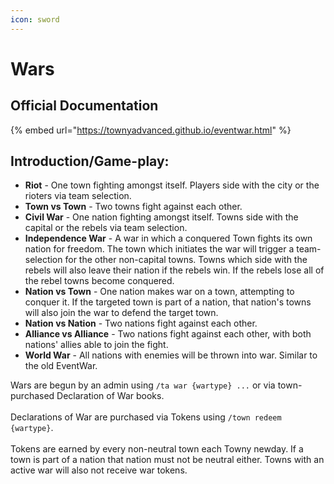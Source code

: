 ```yaml
---
icon: sword
---
```


# Wars

## Official Documentation

{% embed url="https://townyadvanced.github.io/eventwar.html" %}



## **Introduction/Game-play:**

* **Riot** - One town fighting amongst itself. Players side with the city or the rioters via team selection.
* **Town vs Town** - Two towns fight against each other.
* **Civil War** - One nation fighting amongst itself. Towns side with the capital or the rebels via team selection.
* **Independence War** - A war in which a conquered Town fights its own nation for freedom. The town which initiates the war will trigger a team-selection for the other non-capital towns. Towns which side with the rebels will also leave their nation if the rebels win. If the rebels lose all of the rebel towns become conquered.
* **Nation vs Town** - One nation makes war on a town, attempting to conquer it. If the targeted town is part of a nation, that nation's towns will also join the war to defend the target town.
* **Nation vs Nation** - Two nations fight against each other.
* **Alliance vs Alliance** - Two nations fight against each other, with both nations' allies able to join the fight.
* **World War** - All nations with enemies will be thrown into war. Similar to the old EventWar.



Wars are begun by an admin using `/ta war {wartype} ...` or via town-purchased Declaration of War books.\
\
Declarations of War are purchased via Tokens using `/town redeem {wartype}`.\
\
Tokens are earned by every non-neutral town each Towny newday. If a town is part of a nation that nation must not be neutral either. Towns with an active war will also not receive war tokens.

